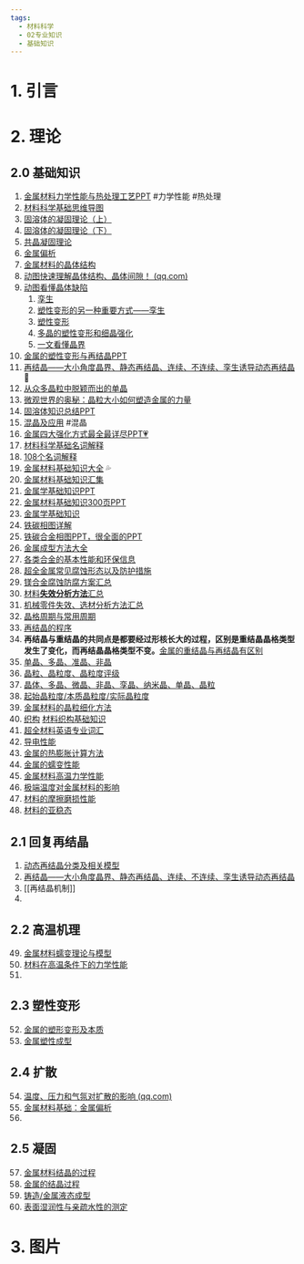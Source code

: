 ```yaml
---
tags:
  - 材料科学
  - 02专业知识
  - 基础知识
---
```

# 1. 引言


# 2. 理论
## 2.0 基础知识
1. [金属材料力学性能与热处理工艺PPT](https://mp.weixin.qq.com/s/216X2Gtts_0-8Vy269AUHg) #力学性能 #热处理
2.  [材料科学基础思维导图](https://mp.weixin.qq.com/s/FOZ_PbM_TOR7rC64Vee82Q)
3. [固溶体的凝固理论（上）](https://mp.weixin.qq.com/s/x3oxAGgz3WTTlMWXkS5Idg)  
4. [固溶体的凝固理论（下）](https://mp.weixin.qq.com/s?__biz=MzI3NDEzOTU1OQ==&mid=2247483765&idx=1&sn=a4dbefea596b881e7ee62b56e8594f06&chksm=eb19d1bddc6e58ab03dab06352803dcb31b6580562714bd2c6235761e509615ee473f3cf6ac8&cur_album_id=3307875031519330304&scene=189#wechat_redirect)
5. [共晶凝固理论](https://mp.weixin.qq.com/s/tE1wvKjSeeXOH9R_mNmLaA)
6. [金属偏析](https://mp.weixin.qq.com/s/9XI4Sxe1tgL_bnRxZ0NUdg)
7. [金属材料的晶体结构](https://mp.weixin.qq.com/s/_pOS-h8lEcGVNYb7AlVFWw)
8. [动图快速理解晶体结构、晶体间隙！ (qq.com)](https://mp.weixin.qq.com/s/IhccnozLOUfD1ZRNSTlI8A)
9. [动图看懂晶体缺陷](https://mp.weixin.qq.com/s/iyc7E8DTVNfvvAMFylYzEg)
	1. [孪生](https://mp.weixin.qq.com/s/7dF6j2nvpENgUb8BvJed8g)
	2. [塑性变形的另一种重要方式——孪生](https://mp.weixin.qq.com/s/pZncu-uZ7QPVibjjhFhjmg)
	3. [塑性变形](https://mp.weixin.qq.com/s/y8zbQbhjCdF5u0W9xg_Frg)
	4. [多晶的塑性变形和细晶强化](https://mp.weixin.qq.com/s/AuY7qlc2BHOuyfPHqloNGw)
	5. [一文看懂晶界](https://mp.weixin.qq.com/s/HNR1Pg3MLdws0nKE_9_Opw)
10. [金属的塑性变形与再结晶PPT](https://mp.weixin.qq.com/s/yrqigV0-2leqryeRYG3q2w)
11. [再结晶——大小角度晶界、静态再结晶、连续、不连续、孪生诱导动态再结晶 ](https://mp.weixin.qq.com/s/xXtB7IRe4nZTFuQwdLco-w)🧊
12. [从众多晶粒中脱颖而出的单晶](https://mp.weixin.qq.com/s/Oq2YMAbNDakOL7n1xs7iFQ)
13. [微观世界的奥秘：晶粒大小如何塑造金属的力量](https://mp.weixin.qq.com/s/3-HefPffBJ5rcugr8ToFwg)
14. [固溶体知识总结PPT](https://mp.weixin.qq.com/s/Qu54BESa_DSzky3g4CV0rw)
15. [混晶及应用](https://mp.weixin.qq.com/s/6wBw53uBU_VpJZEHPlUfrw) #混晶
16. [金属四大强化方式最全最详尽PPT💗](https://mp.weixin.qq.com/s/IUGoqdamV3HVKUur5aCbCg)
17. [材料科学基础名词解释](https://mp.weixin.qq.com/s/QUR6hZta7I8M_Eap7v04iQ)
18. [108个名词解释](https://mp.weixin.qq.com/s/eWfRrMZiAmO9ePFba98GnQ)
19.  [金属材料基础知识大全](https://mp.weixin.qq.com/s/6Eyjl4c4JxpC7ETup_D5Kw) 💦
20. [金属材料基础知识汇集](https://mp.weixin.qq.com/s/KnFdg1P7P9xAUHPkSWZRCA)
21. [金属学基础知识PPT](https://mp.weixin.qq.com/s/K80vRO0AlKPLt_uIoQHQDw)
22. [金属材料基础知识300页PPT](https://mp.weixin.qq.com/s/RaKO-aq4eKyo70iRZ9EjXQ)
23. [金属学基础知识]( https://mp.weixin.qq.com/s/fggGxWoBOa9ADhzLq1H9zQ )
24.  [铁碳相图详解](https://mp.weixin.qq.com/s/P9nn7PiGruSG99WwylDkRg)
25. [铁碳合金相图PPT，很全面的PPT](https://mp.weixin.qq.com/s/lyuPe84bSDjcblaz6VIU6Q)
26. [金属成型方法大全](https://mp.weixin.qq.com/s/_24mLbEPz_ZStPbhzrhUPA)
27. [各类合金的基本性能和环保信息](https://mp.weixin.qq.com/s/gcVRSIPVYJe1v_PxIzdAMA)
28.  [超全金属常见腐蚀形态以及防护措施](https://mp.weixin.qq.com/s/0IZiyhl6ZyKAZIulLqnwgw)
29.  [镁合金腐蚀防腐方案汇总](https://mp.weixin.qq.com/s/r1eJBTcrytZDSSiwLeKeeQ)
30. [材料**失效分析方法**汇总](https://mp.weixin.qq.com/s/ylp11_81iF5jWCQvNnldqw)
31.  [机械零件失效、选材分析方法汇总](https://mp.weixin.qq.com/s/ErqGpSrFcIu9_DO34iXfBg)
32. [晶格周期与常用周期](https://mp.weixin.qq.com/s/RzoBJZWH4OLCQv9hJd0Htg)
33. [再结晶的程序](https://mp.weixin.qq.com/s/M3IybSiqOrMYSPqxcRcG8g)
34. **再结晶与重结晶的共同点是都要经过形核长大的过程，区别是重结晶晶格类型发生了变化，而再结晶晶格类型不变。**[金属的重结晶与再结晶有区别](https://mp.weixin.qq.com/s/18zUAMXO5b6zqtF6Oe0SfQ)
35. [单晶、多晶、准晶、非晶](https://mp.weixin.qq.com/s/2hpMZcCxQArEZ8MsAw8-vQ)
36. [晶粒、晶粒度、晶粒度评级](https://mp.weixin.qq.com/s/3t2RJY7pHDpZA08jpVRZ4w)
37. [晶体、多晶、微晶、非晶、孪晶、纳米晶、单晶、晶粒](https://mp.weixin.qq.com/s/yIjNwybWK5N-W4XtQf0Hww)
38. [起始晶粒度/本质晶粒度/实际晶粒度](https://mp.weixin.qq.com/s/CMAt6-fHccontpX4IZL_2g)
39. [金属材料的晶粒细化方法](https://mp.weixin.qq.com/s/dXsSI00-fFwB0V5eahdB8g)
40. [织构](https://mp.weixin.qq.com/s/EkLLWqzBRoYOa6p82v9RkQ?poc_token=HNvybmWjEYT2zUqOcf8GH2AgLjrLraORDhrjilAK) [材料织构基础知识](https://mp.weixin.qq.com/s/_AbqRN8y8vQVZ6jFUGutvg) 
41. [超全材料英语专业词汇](https://mp.weixin.qq.com/s/RRcl545ETJT8fXUk5a_geQ)
42. [导电性能](https://mp.weixin.qq.com/s/hIbGfztp-JDnJTFRPNxohQ)
43. [金属的热膨胀计算方法](https://mp.weixin.qq.com/s/LdDJaAoMIS_cOsxv1y5IAw)
44. [金属的蠕变性能]( https://mp.weixin.qq.com/s/LSNgcTdgZsR_yUq9u6ksZQ )
45. [金属材料高温力学性能](https://mp.weixin.qq.com/s/ncBml74f1y9unEawJUxE_w)
46. [极端温度对金属材料的影响](https://mp.weixin.qq.com/s/AT9wCAN3IW4f3O8Ji0XjUg)
47. [材料的摩擦磨损性能](https://mp.weixin.qq.com/s/utBbfhsnovH86DCFmOxb0A)
48. [材料的亚稳态](https://mp.weixin.qq.com/s/uZU8-BfooxnoOdRRhDn_MA)
## 2.1 回复再结晶
 1. [动态再结晶分类及相关模型](https://mp.weixin.qq.com/s/50LGNP2RSn2ve3ClN3rufQ)
 2. [再结晶——大小角度晶界、静态再结晶、连续、不连续、孪生诱导动态再结晶](https://mp.weixin.qq.com/s/qhdL3FmaqwRGwJL7QZ-WBw)
 3. [[再结晶机制]]
 4. 
## 2.2 高温机理
49. [金属材料蠕变理论与模型](https://mp.weixin.qq.com/s/x8WCjlMt-pXuEoR0XwmXOg)
50. [材料在高温条件下的力学性能](https://mp.weixin.qq.com/s/wYG4pCWo_YFUVi_31lV5rg)
51. 
## 2.3 塑性变形
52. [金属的塑形变形及本质](https://mp.weixin.qq.com/s/xFGJRFO5cUG07cjLE2dJeg)
53. [金属塑性成型](https://mp.weixin.qq.com/s/fNzZNx0lceo_vk6Kd-RqhA)

## 2.4 扩散
54. [温度、压力和气氛对扩散的影响 (qq.com)](https://mp.weixin.qq.com/s/GFqEnd-HTOXfFx9c7tRvDg)
55. [金属材料基础：金属偏析](https://mp.weixin.qq.com/s/GbJm6j0-Sfsm-TE0nTymuQ)
56. 
## 2.5 凝固
57. [金属材料结晶的过程](https://mp.weixin.qq.com/s/2M5XHTorkgAnb4Czu2iFQQ)
58. [金属的结晶过程](https://mp.weixin.qq.com/s/yjF_F1sQTiEmE_H26CzzeA)
59. [铸造/金属液态成型](https://mp.weixin.qq.com/s/QXS4IBNjtFUvRivII00vqQ)
60. [表面湿润性与亲疏水性的测定](https://mp.weixin.qq.com/s/Z-DrBS8lMf_pVAkYoNwWGQ)
# 3. 图片

